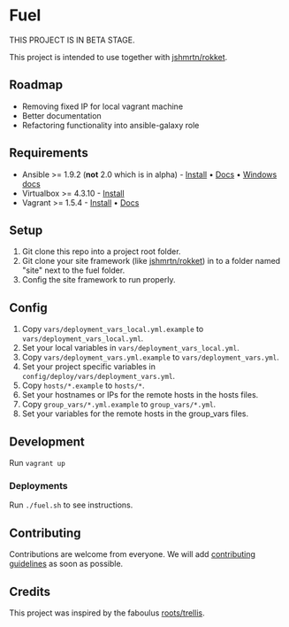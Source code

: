 # Fuel

THIS PROJECT IS IN BETA STAGE.

This project is intended to use together with [jshmrtn/rokket](https://github.com/jshmrtn/rokket).

## Roadmap
* Removing fixed IP for local vagrant machine
* Better documentation
* Refactoring functionality into ansible-galaxy role

## Requirements

* Ansible >= 1.9.2 (**not** 2.0 which is in alpha) - [Install](http://docs.ansible.com/intro_installation.html) • [Docs](http://docs.ansible.com/) • [Windows docs](https://roots.io/trellis/docs/windows/)
* Virtualbox >= 4.3.10 - [Install](https://www.virtualbox.org/wiki/Downloads)
* Vagrant >= 1.5.4 - [Install](http://www.vagrantup.com/downloads.html) • [Docs](https://docs.vagrantup.com/v2/)

## Setup
1. Git clone this repo into a project root folder.
2. Git clone your site framework (like [jshmrtn/rokket](https://github.com/jshmrtn/rokket)) in to a folder named "site" next to the fuel folder.
3. Config the site framework to run properly.

## Config
1. Copy `vars/deployment_vars_local.yml.example` to `vars/deployment_vars_local.yml`.
2. Set your local variables in `vars/deployment_vars_local.yml`.
3. Copy `vars/deployment_vars.yml.example` to `vars/deployment_vars.yml`.
4. Set your project specific variables in `config/deploy/vars/deployment_vars.yml`.
5. Copy `hosts/*.example` to `hosts/*`.
6. Set your hostnames or IPs for the remote hosts in the hosts files.
7. Copy `group_vars/*.yml.example` to `group_vars/*.yml`.
8. Set your variables for the remote hosts in the group_vars files.

## Development
Run `vagrant up`

### Deployments
Run `./fuel.sh` to see instructions.

## Contributing

Contributions are welcome from everyone. We will add [contributing guidelines](CONTRIBUTING.md) as soon as possible.

## Credits

This project was inspired by the faboulus [roots/trellis](https://github.com/roots/trellis).
